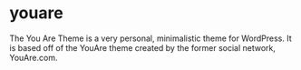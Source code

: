 youare
======

The You Are Theme is a very personal, minimalistic theme for WordPress. It is based off of the YouAre theme created by the former social network, YouAre.com.
